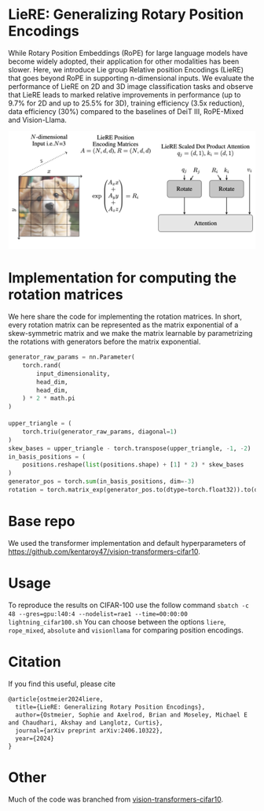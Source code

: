 # LieRE: Generalizing Rotary Position Encodings

While Rotary Position Embeddings (RoPE) for large language models have become widely adopted, their application for other modalities has been slower. 
Here, we introduce Lie group Relative position Encodings (LieRE) that goes beyond RoPE in supporting n-dimensional inputs. We evaluate the performance of LieRE on 2D and 3D image classification tasks and observe that LieRE leads to marked relative improvements in performance (up to 9.7% for 2D and up to 25.5% for 3D), training efficiency (3.5x reduction), data efficiency (30%) compared to the baselines of DeiT III, RoPE-Mixed and Vision-Llama.

![Overview](liere_sketch.png)

# Implementation for computing the rotation matrices
We here share the code for implementing the rotation matrices. In short, every rotation matrix can be represented as the matrix exponential of a skew-symmetric matrix and we make the matrix learnable by parametrizing the rotations with generators before the matrix exponential.
```python
generator_raw_params = nn.Parameter(
    torch.rand(
        input_dimensionality,
        head_dim,
        head_dim,
    ) * 2 * math.pi
)

upper_triangle = (
    torch.triu(generator_raw_params, diagonal=1)
)
skew_bases = upper_triangle - torch.transpose(upper_triangle, -1, -2)
in_basis_positions = (
    positions.reshape(list(positions.shape) + [1] * 2) * skew_bases
)
generator_pos = torch.sum(in_basis_positions, dim=-3)
rotation = torch.matrix_exp(generator_pos.to(dtype=torch.float32)).to(dtype=positions.dtype)
```
# Base repo
We used the transformer implementation and default hyperparameters of https://github.com/kentaroy47/vision-transformers-cifar10.

# Usage
To reproduce the results on CIFAR-100 use the follow command
```sbatch -c 48 --gres=gpu:l40:4 --nodelist=rae1 --time=00:00:00 lightning_cifar100.sh```
You can choose between the options `liere`, `rope_mixed`, `absolute` and `visionllama` for comparing position encodings. 

# Citation
If you find this useful, please cite
```
@article{ostmeier2024liere,
  title={LieRE: Generalizing Rotary Position Encodings},
  author={Ostmeier, Sophie and Axelrod, Brian and Moseley, Michael E and Chaudhari, Akshay and Langlotz, Curtis},
  journal={arXiv preprint arXiv:2406.10322},
  year={2024}
}
```

# Other
Much of the code was branched from [vision-transformers-cifar10](https://github.com/kentaroy47/vision-transformers-cifar10).
